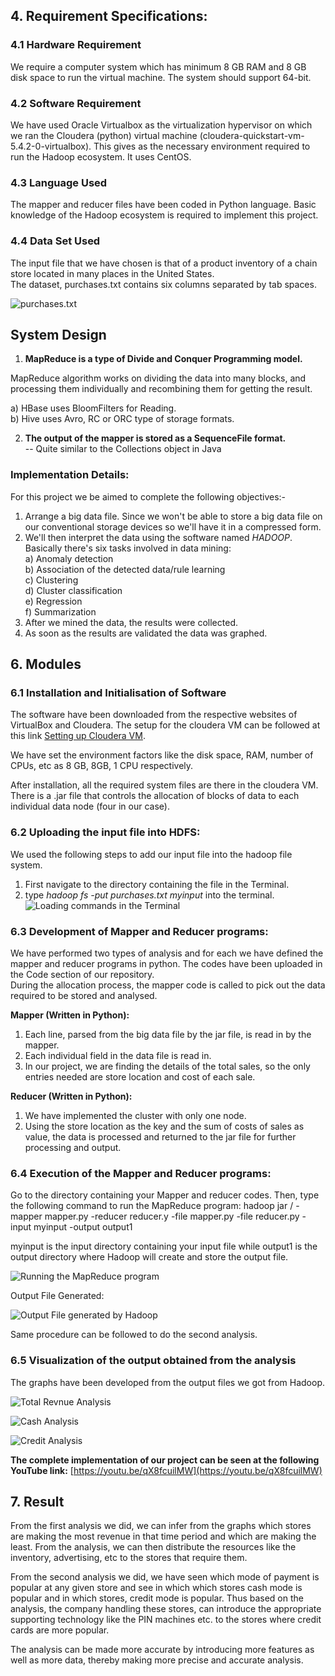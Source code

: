 ## 4. Requirement Specifications:

### 4.1 Hardware Requirement

We require a computer system which has minimum 8 GB RAM and 8 GB disk space to run the virtual machine. The system should support 64-bit.

### 4.2 Software Requirement

We have used Oracle Virtualbox as the virtualization hypervisor on which we ran the Cloudera (python) virtual machine (cloudera-quickstart-vm-5.4.2-0-virtualbox). This gives as the necessary environment required to run the Hadoop ecosystem. It uses CentOS. 

### 4.3 Language Used

The mapper and reducer files have been coded in Python language. Basic knowledge of the Hadoop ecosystem is required to implement this project.

### 4.4 Data Set Used 
The input file that we have chosen is that of a product inventory of a chain store located in many places in the United States. <br>
The dataset, purchases.txt contains six columns separated by tab spaces.

![purchases.txt](https://github.com/Sid2110/PDC_project/blob/master/PaymentAnalysis/hadoop_purchase.JPG)

## System Design

1. **MapReduce is a type of Divide and Conquer Programming model.**

MapReduce algorithm works on dividing the data into many blocks, and processing them individually and recombining them for getting the result. 

a) HBase uses BloomFilters for Reading. <br>
b) Hive uses Avro, RC or ORC type of storage formats. <br>

2. **The output of the mapper is stored as a SequenceFile format.** <br>
-- Quite similar to the Collections object in Java

### Implementation Details:

For this project we be aimed to complete the following objectives:-
	
1. Arrange a big data file. Since we won't be able to store a big data file on our conventional storage devices so we'll have it in a compressed form.
2. We'll then interpret the data using the software named *HADOOP*.  <br>
Basically there's six tasks involved in data mining: <br>
  a) Anomaly detection <br>
  b) Association of the detected data/rule learning <br>
  c) Clustering <br>
  d) Cluster classification <br>
  e) Regression <br>
  f) Summarization <br>
3. After we mined the data, the results were collected.
4. As soon as the results are validated the data was graphed.

## 6. Modules 

### 6.1 Installation and Initialisation of Software

The software have been downloaded from the respective websites of VirtualBox and Cloudera. The setup for the cloudera VM can be followed at this link [Setting up Cloudera VM](https://www.youtube.com/watch?v=L0lPPC5qeyU). 

We have set the environment factors like the disk space, RAM, number of CPUs, etc as 8 GB, 8GB, 1 CPU respectively. 

After installation, all the required system files are there in the cloudera VM. There is a .jar file that controls the allocation of blocks of data to each individual data node (four in our case). 

### 6.2 Uploading the input file into HDFS:

We used the following steps to add our input file into the hadoop file system.

1) First navigate to the directory containing the file in the Terminal. <br>
2) type *hadoop fs -put purchases.txt myinput* into the terminal.
![Loading commands in the Terminal](https://github.com/Sid2110/PDC_project/blob/master/PaymentAnalysis/hadoop_load.JPG)

### 6.3 Development of Mapper and Reducer programs:

We have performed two types of analysis and for each we have defined the mapper and reducer programs in python. The codes have been uploaded in the Code section of our repository. <br>
During the allocation process, the mapper code is called to pick out the data required to be stored and analysed.

**Mapper (Written in Python):**
1. Each line, parsed from the big data file by the jar file, is read in by the mapper.
2.	Each individual field in the data file is read in.
3.	In our project, we are finding the details of the total sales, so the only entries needed are store location and cost of each sale.

**Reducer (Written in Python):**
1.	We have implemented the cluster with only one node. 
2.	Using the store location as the key and the sum of costs of sales as value, the data is processed and returned to the jar file for further processing and output.

### 6.4 Execution of the Mapper and Reducer programs:

Go to the directory containing your Mapper and reducer codes. Then, type the following command to run the MapReduce program:
hadoop jar /<location of your jar file/> -mapper mapper.py -reducer reducer.y -file mapper.py -file reducer.py -input myinput -output output1

myinput is the input directory containing your input file while output1 is the output directory where Hadoop will create and store the output file.

![Running the MapReduce program](https://github.com/Sid2110/PDC_project/blob/master/PaymentAnalysis/hadoop_exec.JPG)

Output File Generated:

![Output File generated by Hadoop](https://github.com/Sid2110/PDC_project/blob/master/PaymentAnalysis/hadoop_output.JPG)


Same procedure can be followed to do the second analysis.

### 6.5 Visualization of the output obtained from the analysis

The graphs have been developed from the output files we got from Hadoop. 

![Total Revnue Analysis](https://github.com/Sid2110/PDC_project/blob/master/TotalRevenueAnalysis/hadoop_revenue.JPG)

![Cash Analysis](https://github.com/Sid2110/PDC_project/blob/master/PaymentAnalysis/hadoop_cash.JPG)

![Credit Analysis](https://github.com/Sid2110/PDC_project/blob/master/PaymentAnalysis/hadoop_credit.JPG)

**The complete implementation of our project can be seen at the following YouTube link:** [https://youtu.be/qX8fcuilMW](https://youtu.be/qX8fcuilMW)
## 7. Result

From the first analysis we did, we can infer from the graphs which stores are making the most revenue in that time period and which are making the least. From the analysis, we can then distribute the resources like the inventory, advertising, etc to the stores that require them.

From the second analysis we did, we have seen which mode of payment is popular at any given store and see in which which stores cash mode is popular and in which stores, credit mode is popular. Thus based on the analysis, the company handling these stores, can introduce the appropriate supporting technology like the PIN machines etc. to the stores where credit cards are more popular.

The analysis can be made more accurate by introducing more features as well as more data, thereby making more precise and accurate analysis.